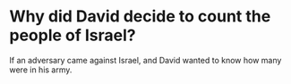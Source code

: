 # Why did David decide to count the people of Israel?

If an adversary came against Israel, and David wanted to know how many were in his army.
